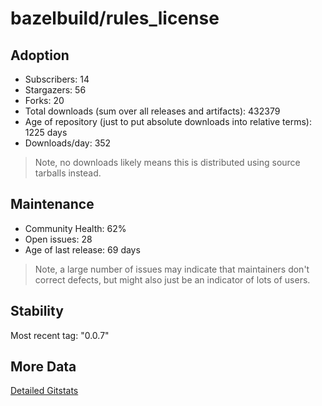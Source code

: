 # bazelbuild/rules_license

## Adoption

- Subscribers: 14
- Stargazers: 56
- Forks: 20
- Total downloads (sum over all releases and artifacts): 432379
- Age of repository (just to put absolute downloads into relative terms): 1225 days
- Downloads/day: 352

> Note, no downloads likely means this is distributed using source tarballs instead.

## Maintenance

- Community Health: 62%
- Open issues: 28
- Age of last release: 69 days

> Note, a large number of issues may indicate that maintainers don't correct defects, but might also
> just be an indicator of lots of users.

## Stability

Most recent tag: "0.0.7"

## More Data

[Detailed Gitstats](/bazel-catalog/gitstats/bazelbuild/rules_license)

